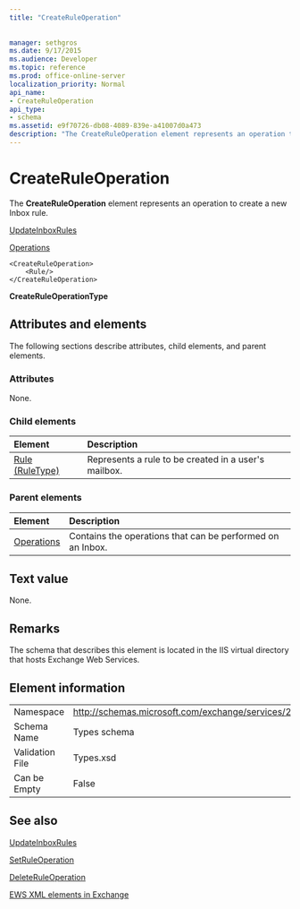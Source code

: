 ```yaml
---
title: "CreateRuleOperation"
 
 
manager: sethgros
ms.date: 9/17/2015
ms.audience: Developer
ms.topic: reference
ms.prod: office-online-server
localization_priority: Normal
api_name:
- CreateRuleOperation
api_type:
- schema
ms.assetid: e9f70726-db08-4089-839e-a41007d0a473
description: "The CreateRuleOperation element represents an operation to create a new Inbox rule."
---
```


# CreateRuleOperation

The **CreateRuleOperation** element represents an operation to create a new Inbox rule. 
  
[UpdateInboxRules](updateinboxrules.md)
  
[Operations](operations.md)
  
```
<CreateRuleOperation>
    <Rule/>
</CreateRuleOperation>
```

 **CreateRuleOperationType**
## Attributes and elements

The following sections describe attributes, child elements, and parent elements.
  
### Attributes

None.
  
### Child elements

|**Element**|**Description**|
|:-----|:-----|
|[Rule (RuleType)](rule-ruletype.md) <br/> |Represents a rule to be created in a user's mailbox.  <br/> |
   
### Parent elements

|**Element**|**Description**|
|:-----|:-----|
|[Operations](operations.md) <br/> |Contains the operations that can be performed on an Inbox.  <br/> |
   
## Text value

None.
  
## Remarks

The schema that describes this element is located in the IIS virtual directory that hosts Exchange Web Services.
  
## Element information

|||
|:-----|:-----|
|Namespace  <br/> |http://schemas.microsoft.com/exchange/services/2006/types  <br/> |
|Schema Name  <br/> |Types schema  <br/> |
|Validation File  <br/> |Types.xsd  <br/> |
|Can be Empty  <br/> |False  <br/> |
   
## See also



[UpdateInboxRules](updateinboxrules.md)
  
[SetRuleOperation](setruleoperation.md)
  
[DeleteRuleOperation](deleteruleoperation.md)


[EWS XML elements in Exchange](ews-xml-elements-in-exchange.md)

